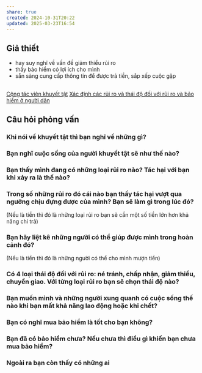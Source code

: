 ```yaml
---
share: true
created: 2024-10-31T20:22
updated: 2025-03-23T16:54
---
```

## Giả thiết
- hay suy nghĩ về vấn đề giảm thiểu rủi ro
- thấy bảo hiểm có lợi ích cho mình
- sẵn sàng cung cấp thông tin để được trả tiền, sắp xếp cuộc gặp

## 
[Cộng tác viên khuyết tật](../T%C3%A0i%20li%E1%BB%87u/Ki%E1%BA%BFm%20kh%C3%A1ch/C%E1%BB%99ng%20t%C3%A1c%20vi%C3%AAn%20khuy%E1%BA%BFt%20t%E1%BA%ADt.md)
[Xác định các rủi ro và thái độ đối với rủi ro và bảo hiểm ở người dân](./X%C3%A1c%20%C4%91%E1%BB%8Bnh%20c%C3%A1c%20r%E1%BB%A7i%20ro%20v%C3%A0%20th%C3%A1i%20%C4%91%E1%BB%99%20%C4%91%E1%BB%91i%20v%E1%BB%9Bi%20r%E1%BB%A7i%20ro%20v%C3%A0%20b%E1%BA%A3o%20hi%E1%BB%83m%20%E1%BB%9F%20ng%C6%B0%E1%BB%9Di%20d%C3%A2n.md)
## Câu hỏi phỏng vấn
### Khi nói về khuyết tật thì bạn nghĩ về những gì? 
### Bạn nghĩ cuộc sống của người khuyết tật sẽ như thế nào? 
### Bạn thấy mình đang có những loại rủi ro nào? Tác hại với bạn khi xảy ra là thế nào?

### Trong số những rủi ro đó cái nào bạn thấy tác hại vượt qua ngưỡng chịu đựng được của mình? Bạn sẽ làm gì trong lúc đó?
(Nếu là tiền thì đó là những loại rủi ro bạn sẽ cần một số tiền lớn hơn khả năng chi trả)

### Bạn hãy liệt kê những người có thể giúp được mình trong hoàn cảnh đó?
(Nếu là tiền thì đó là những người có thể cho mình mượn tiền)

### Có 4 loại thái độ đối với rủi ro: né tránh, chấp nhận, giảm thiểu, chuyển giao. Với từng loại rủi ro bạn sẽ chọn thái độ nào?

### Bạn muốn mình và những người xung quanh có cuộc sống thế nào khi bạn mất khả năng lao động hoặc khi chết?

### Bạn có nghĩ mua bảo hiểm là tốt cho bạn không?

### Bạn đã có bảo hiểm chưa? Nếu chưa thì điều gì khiến bạn chưa mua bảo hiểm?

### Ngoài ra bạn còn thấy có những ai